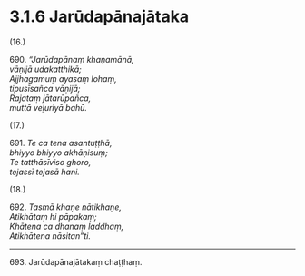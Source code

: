 # 3.1.6 Jarūdapānajātaka

(16.)

690\. _“Jarūdapānaṃ khaṇamānā,_  
_vāṇijā udakatthikā;_  
_Ajjhagamuṃ ayasaṃ lohaṃ,_  
_tipusīsañca vāṇijā;_  
_Rajataṃ jātarūpañca,_  
_muttā veḷuriyā bahū._  

(17.)

691\. _Te ca tena asantuṭṭhā,_  
_bhiyyo bhiyyo akhāṇisuṃ;_  
_Te tatthāsīviso ghoro,_  
_tejassī tejasā hani._  

(18.)

692\. _Tasmā khaṇe nātikhaṇe,_  
_Atikhātaṃ hi pāpakaṃ;_  
_Khātena ca dhanaṃ laddhaṃ,_  
_Atikhātena nāsitan”ti._  

---

693\. Jarūdapānajātakaṃ chaṭṭhaṃ.

